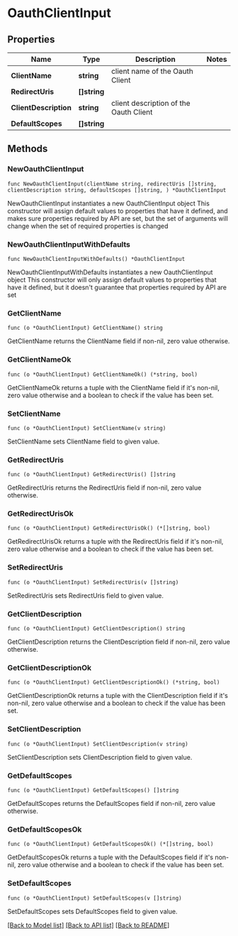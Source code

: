 # OauthClientInput

## Properties

Name | Type | Description | Notes
------------ | ------------- | ------------- | -------------
**ClientName** | **string** | client name of the Oauth Client | 
**RedirectUris** | **[]string** |  | 
**ClientDescription** | **string** | client description of the Oauth Client | 
**DefaultScopes** | **[]string** |  | 

## Methods

### NewOauthClientInput

`func NewOauthClientInput(clientName string, redirectUris []string, clientDescription string, defaultScopes []string, ) *OauthClientInput`

NewOauthClientInput instantiates a new OauthClientInput object
This constructor will assign default values to properties that have it defined,
and makes sure properties required by API are set, but the set of arguments
will change when the set of required properties is changed

### NewOauthClientInputWithDefaults

`func NewOauthClientInputWithDefaults() *OauthClientInput`

NewOauthClientInputWithDefaults instantiates a new OauthClientInput object
This constructor will only assign default values to properties that have it defined,
but it doesn't guarantee that properties required by API are set

### GetClientName

`func (o *OauthClientInput) GetClientName() string`

GetClientName returns the ClientName field if non-nil, zero value otherwise.

### GetClientNameOk

`func (o *OauthClientInput) GetClientNameOk() (*string, bool)`

GetClientNameOk returns a tuple with the ClientName field if it's non-nil, zero value otherwise
and a boolean to check if the value has been set.

### SetClientName

`func (o *OauthClientInput) SetClientName(v string)`

SetClientName sets ClientName field to given value.


### GetRedirectUris

`func (o *OauthClientInput) GetRedirectUris() []string`

GetRedirectUris returns the RedirectUris field if non-nil, zero value otherwise.

### GetRedirectUrisOk

`func (o *OauthClientInput) GetRedirectUrisOk() (*[]string, bool)`

GetRedirectUrisOk returns a tuple with the RedirectUris field if it's non-nil, zero value otherwise
and a boolean to check if the value has been set.

### SetRedirectUris

`func (o *OauthClientInput) SetRedirectUris(v []string)`

SetRedirectUris sets RedirectUris field to given value.


### GetClientDescription

`func (o *OauthClientInput) GetClientDescription() string`

GetClientDescription returns the ClientDescription field if non-nil, zero value otherwise.

### GetClientDescriptionOk

`func (o *OauthClientInput) GetClientDescriptionOk() (*string, bool)`

GetClientDescriptionOk returns a tuple with the ClientDescription field if it's non-nil, zero value otherwise
and a boolean to check if the value has been set.

### SetClientDescription

`func (o *OauthClientInput) SetClientDescription(v string)`

SetClientDescription sets ClientDescription field to given value.


### GetDefaultScopes

`func (o *OauthClientInput) GetDefaultScopes() []string`

GetDefaultScopes returns the DefaultScopes field if non-nil, zero value otherwise.

### GetDefaultScopesOk

`func (o *OauthClientInput) GetDefaultScopesOk() (*[]string, bool)`

GetDefaultScopesOk returns a tuple with the DefaultScopes field if it's non-nil, zero value otherwise
and a boolean to check if the value has been set.

### SetDefaultScopes

`func (o *OauthClientInput) SetDefaultScopes(v []string)`

SetDefaultScopes sets DefaultScopes field to given value.



[[Back to Model list]](../README.md#documentation-for-models) [[Back to API list]](../README.md#documentation-for-api-endpoints) [[Back to README]](../README.md)


